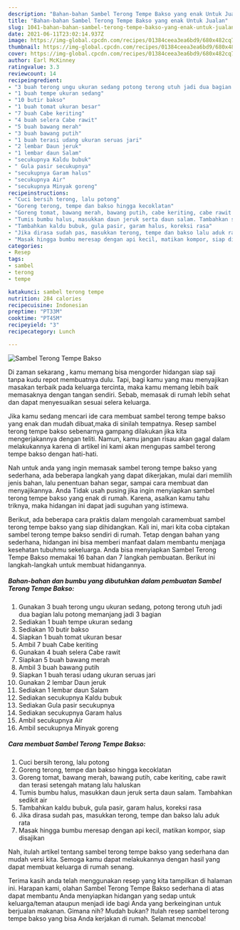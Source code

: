 ```yaml
---
description: "Bahan-bahan Sambel Terong Tempe Bakso yang enak Untuk Jualan"
title: "Bahan-bahan Sambel Terong Tempe Bakso yang enak Untuk Jualan"
slug: 1041-bahan-bahan-sambel-terong-tempe-bakso-yang-enak-untuk-jualan
date: 2021-06-11T23:02:14.937Z
image: https://img-global.cpcdn.com/recipes/01384ceea3ea6bd9/680x482cq70/sambel-terong-tempe-bakso-foto-resep-utama.jpg
thumbnail: https://img-global.cpcdn.com/recipes/01384ceea3ea6bd9/680x482cq70/sambel-terong-tempe-bakso-foto-resep-utama.jpg
cover: https://img-global.cpcdn.com/recipes/01384ceea3ea6bd9/680x482cq70/sambel-terong-tempe-bakso-foto-resep-utama.jpg
author: Earl McKinney
ratingvalue: 3.3
reviewcount: 14
recipeingredient:
- "3 buah terong ungu ukuran sedang potong terong utuh jadi dua bagian lalu potong memanjang jadi 3 bagian"
- "1 buah tempe ukuran sedang"
- "10 butir bakso"
- "1 buah tomat ukuran besar"
- "7 buah Cabe keriting"
- "4 buah selera Cabe rawit"
- "5 buah bawang merah"
- "3 buah bawang putih"
- "1 buah terasi udang ukuran seruas jari"
- "2 lembar Daun jeruk"
- "1 lembar daun Salam"
- "secukupnya Kaldu bubuk"
- " Gula pasir secukupnya"
- "secukupnya Garam halus"
- "secukupnya Air"
- "secukupnya Minyak goreng"
recipeinstructions:
- "Cuci bersih terong, lalu potong"
- "Goreng terong, tempe dan bakso hingga kecoklatan"
- "Goreng tomat, bawang merah, bawang putih, cabe keriting, cabe rawit dan terasi setengah matang lalu haluskan"
- "Tumis bumbu halus, masukkan daun jeruk serta daun salam. Tambahkan sedikit air"
- "Tambahkan kaldu bubuk, gula pasir, garam halus, koreksi rasa"
- "Jika dirasa sudah pas, masukkan terong, tempe dan bakso lalu aduk rata"
- "Masak hingga bumbu meresap dengan api kecil, matikan kompor, siap disajikan"
categories:
- Resep
tags:
- sambel
- terong
- tempe

katakunci: sambel terong tempe 
nutrition: 284 calories
recipecuisine: Indonesian
preptime: "PT33M"
cooktime: "PT45M"
recipeyield: "3"
recipecategory: Lunch

---
```



![Sambel Terong Tempe Bakso](https://img-global.cpcdn.com/recipes/01384ceea3ea6bd9/680x482cq70/sambel-terong-tempe-bakso-foto-resep-utama.jpg)

Di zaman  sekarang , kamu memang bisa mengorder hidangan siap saji tanpa kudu repot membuatnya dulu. Tapi, bagi kamu yang mau menyajikan masakan terbaik pada keluarga tercinta, maka kamu memang lebih baik memasaknya dengan tangan sendiri. Sebab, memasak di rumah lebih sehat dan dapat menyesuaikan sesuai selera keluarga.

Jika kamu sedang mencari ide cara membuat sambel terong tempe bakso yang enak dan mudah dibuat,maka di sinilah tempatnya. Resep sambel terong tempe bakso  sebenarnya gampang dilakukan jika kita mengerjakannya dengan teliti. Namun, kamu jangan risau akan gagal dalam melakukannya 
karena di artikel ini kami akan mengupas sambel terong tempe bakso dengan hati-hati.  



Nah untuk anda yang ingin memasak sambel terong tempe bakso yang sederhana, ada beberapa langkah yang dapat dikerjakan, mulai dari memilih jenis bahan, lalu penentuan bahan segar, sampai cara membuat dan menyajikannya. Anda Tidak usah pusing jika ingin menyiapkan sambel terong tempe bakso yang enak di rumah. Karena, asalkan kamu  tahu triknya, maka hidangan ini dapat jadi suguhan yang istimewa.

Berikut, ada beberapa cara praktis  dalam mengolah caramembuat sambel terong tempe bakso yang siap dihidangkan. Kali ini, mari kita coba ciptakan sambel terong tempe bakso sendiri di rumah. Tetap dengan bahan yang sederhana, hidangan ini bisa memberi manfaat dalam membantu menjaga kesehatan tubuhmu sekeluarga. Anda bisa menyiapkan Sambel Terong Tempe Bakso memakai 16 bahan dan 7 langkah pembuatan. Berikut ini langkah-langkah untuk membuat hidangannya.

<!--inarticleads1-->

##### Bahan-bahan dan bumbu yang dibutuhkan dalam pembuatan Sambel Terong Tempe Bakso:

1. Gunakan 3 buah terong ungu ukuran sedang, potong terong utuh jadi dua bagian lalu potong memanjang jadi 3 bagian
1. Sediakan 1 buah tempe ukuran sedang
1. Sediakan 10 butir bakso
1. Siapkan 1 buah tomat ukuran besar
1. Ambil 7 buah Cabe keriting
1. Gunakan 4 buah selera Cabe rawit
1. Siapkan 5 buah bawang merah
1. Ambil 3 buah bawang putih
1. Siapkan 1 buah terasi udang ukuran seruas jari
1. Gunakan 2 lembar Daun jeruk
1. Sediakan 1 lembar daun Salam
1. Sediakan secukupnya Kaldu bubuk
1. Sediakan  Gula pasir secukupnya
1. Sediakan secukupnya Garam halus
1. Ambil secukupnya Air
1. Ambil secukupnya Minyak goreng




<!--inarticleads2-->

##### Cara membuat Sambel Terong Tempe Bakso:

1. Cuci bersih terong, lalu potong
1. Goreng terong, tempe dan bakso hingga kecoklatan
1. Goreng tomat, bawang merah, bawang putih, cabe keriting, cabe rawit dan terasi setengah matang lalu haluskan
1. Tumis bumbu halus, masukkan daun jeruk serta daun salam. Tambahkan sedikit air
1. Tambahkan kaldu bubuk, gula pasir, garam halus, koreksi rasa
1. Jika dirasa sudah pas, masukkan terong, tempe dan bakso lalu aduk rata
1. Masak hingga bumbu meresap dengan api kecil, matikan kompor, siap disajikan




Nah, itulah artikel tentang  sambel terong tempe bakso  yang sederhana dan mudah versi kita. Semoga kamu dapat melakukannya dengan hasil yang dapat membuat keluarga di rumah senang. 

Terima kasih anda telah menggunakan resep yang kita tampilkan di halaman ini. Harapan kami, olahan  Sambel Terong Tempe Bakso sederhana di atas dapat membantu Anda menyiapkan hidangan yang sedap untuk keluarga/teman ataupun menjadi ide bagi Anda yang berkeinginan untuk berjualan makanan. Gimana nih? Mudah bukan? Itulah resep sambel terong tempe bakso yang bisa Anda kerjakan di rumah. Selamat mencoba!

